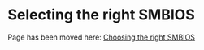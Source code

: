 # Selecting the right SMBIOS

Page has been moved here: [Choosing the right SMBIOS](https://dortania.github.io/OpenCore-Install-Guide/extras/smbios-support.html)

